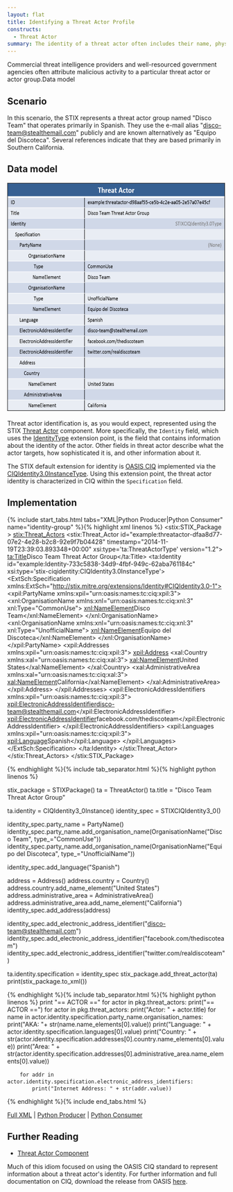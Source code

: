 ```yaml
---
layout: flat
title: Identifying a Threat Actor Profile
constructs:
  - Threat Actor
summary: The identity of a threat actor often includes their name, physical address, Facebook or other social media profiles. Alternative names for the actor are also included (such as APT1 vs. Comment Crew)
---
```


Commercial threat intelligence providers and well-resourced government agencies often attribute malicious activity to a particular threat actor or actor group.Data model

## Scenario

In this scenario, the STIX represents a threat actor group named "Disco Team" that operates primarily in Spanish. They use the e-mail alias "disco-team@stealthemail.com" publicly and are known alternatively as "Equipo del Discoteca". Several references indicate that they are based primarily in Southern California.

## Data model

<img src="diagram.png" width="660px" height="530px" alt="Threat Actor Group Identification" class="aside-text" />

Threat actor identification is, as you would expect, represented using the STIX [Threat Actor](/data-model/{{site.current_version}}/ta/ThreatActorType) component. More specifically, the `Identity` field, which uses the [IdentityType](/data-model/{{site.current_version}}/stixCommon/IdentityType) extension point, is the field that contains information about the identity of the actor. Other fields in threat actor describe what the actor targets, how sophisticated it is, and other information about it.

The STIX default extension for identity is [OASIS CIQ](https://www.oasis-open.org/committees/tc_home.php?wg_abbrev=ciq) implemented via the [CIQIdentity3.0InstanceType](/data-model/{{site.current_version}}/stix-ciqidentity/CIQIdentity3.0InstanceType). Using this extension point, the threat actor identity is characterized in CIQ within the `Specification` field.

## Implementation

{% include start_tabs.html tabs="XML|Python Producer|Python Consumer" name="identity-group" %}{% highlight xml linenos %}
<stix:STIX_Package >
     <stix:Threat_Actors>
        <stix:Threat_Actor id="example:threatactor-dfaa8d77-07e2-4e28-b2c8-92e9f7b04428" timestamp="2014-11-19T23:39:03.893348+00:00" xsi:type='ta:ThreatActorType' version="1.2">
            <ta:Title>Disco Team Threat Actor Group</ta:Title>
            <ta:Identity id="example:Identity-733c5838-34d9-4fbf-949c-62aba761184c" xsi:type='stix-ciqidentity:CIQIdentity3.0InstanceType'>
                <ExtSch:Specification xmlns:ExtSch="http://stix.mitre.org/extensions/Identity#CIQIdentity3.0-1">
  <xpil:PartyName xmlns:xpil="urn:oasis:names:tc:ciq:xpil:3">
    <xnl:OrganisationName xmlns:xnl="urn:oasis:names:tc:ciq:xnl:3" xnl:Type="CommonUse">
      <xnl:NameElement>Disco Team</xnl:NameElement>
    </xnl:OrganisationName>
    <xnl:OrganisationName xmlns:xnl="urn:oasis:names:tc:ciq:xnl:3" xnl:Type="UnofficialName">
      <xnl:NameElement>Equipo del Discoteca</xnl:NameElement>
    </xnl:OrganisationName>
  </xpil:PartyName>
  <xpil:Addresses xmlns:xpil="urn:oasis:names:tc:ciq:xpil:3">
    <xpil:Address>
      <xal:Country xmlns:xal="urn:oasis:names:tc:ciq:xal:3">
        <xal:NameElement>United States</xal:NameElement>
      </xal:Country>
      <xal:AdministrativeArea xmlns:xal="urn:oasis:names:tc:ciq:xal:3">
        <xal:NameElement>California</xal:NameElement>
      </xal:AdministrativeArea>
    </xpil:Address>
  </xpil:Addresses>
  <xpil:ElectronicAddressIdentifiers xmlns:xpil="urn:oasis:names:tc:ciq:xpil:3">
    <xpil:ElectronicAddressIdentifier>disco-team@stealthemail.com</xpil:ElectronicAddressIdentifier>
    <xpil:ElectronicAddressIdentifier>facebook.com/thediscoteam</xpil:ElectronicAddressIdentifier>
  </xpil:ElectronicAddressIdentifiers>
  <xpil:Languages xmlns:xpil="urn:oasis:names:tc:ciq:xpil:3">
    <xpil:Language>Spanish</xpil:Language>
  </xpil:Languages>
</ExtSch:Specification>
            </ta:Identity>
        </stix:Threat_Actor>
    </stix:Threat_Actors>
</stix:STIX_Package>

{% endhighlight %}{% include tab_separator.html %}{% highlight python linenos %}

stix_package = STIXPackage()
ta = ThreatActor()
ta.title = "Disco Team Threat Actor Group"

ta.identity = CIQIdentity3_0Instance()
identity_spec = STIXCIQIdentity3_0()

identity_spec.party_name = PartyName()
identity_spec.party_name.add_organisation_name(OrganisationName("Disco Team", type_="CommonUse"))
identity_spec.party_name.add_organisation_name(OrganisationName("Equipo del Discoteca", type_="UnofficialName"))

identity_spec.add_language("Spanish")

address = Address()
address.country = Country()
address.country.add_name_element("United States")
address.administrative_area = AdministrativeArea()
address.administrative_area.add_name_element("California")    
identity_spec.add_address(address)

identity_spec.add_electronic_address_identifier("disco-team@stealthemail.com")
identity_spec.add_electronic_address_identifier("facebook.com/thediscoteam")
identity_spec.add_electronic_address_identifier("twitter.com/realdiscoteam")
    
ta.identity.specification = identity_spec
stix_package.add_threat_actor(ta)
print(stix_package.to_xml())

{% endhighlight %}{% include tab_separator.html %}{% highlight python linenos %}
print "== ACTOR =="
for actor in pkg.threat_actors:
    print("== ACTOR ==")
    for actor in pkg.threat_actors:
        print("Actor: " + actor.title)
        for name in actor.identity.specification.party_name.organisation_names:
            print("AKA: "+ str(name.name_elements[0].value))
        print("Language: " + actor.identity.specification.languages[0].value)
        print("Country: " + str(actor.identity.specification.addresses[0].country.name_elements[0].value))
        print("Area: " + str(actor.identity.specification.addresses[0].administrative_area.name_elements[0].value))
        
        for addr in actor.identity.specification.electronic_address_identifiers:
            print("Internet Address: " + str(addr.value))
    
{% endhighlight %}{% include end_tabs.html %}

[Full XML](identifying-a-threat-actor-group.xml) | [Python Producer](identifying-a-threat-actor-group_producer.py) | [Python Consumer](identifying-a-threat-actor-group_consumer.py)

## Further Reading

* [Threat Actor Component](/data-model/{{site.current_version}}/ta/ThreatActorType)

Much of this idiom focused on using the OASIS CIQ standard to represent information about a threat actor's identity. For further information and full documentation on CIQ, download the release from OASIS [here](https://www.oasis-open.org/committees/tc_home.php?wg_abbrev=ciq#download).
